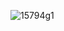 ![15794g1](https://user-images.githubusercontent.com/93264560/198849819-403d89b1-b1e8-4884-9f83-c87a9a4679d7.jpg)
